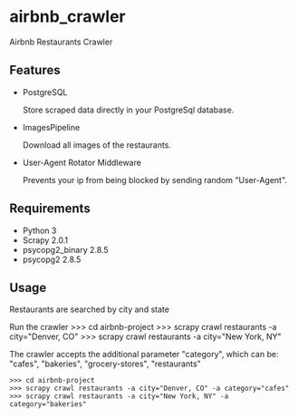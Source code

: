 # airbnb_crawler
Airbnb Restaurants Crawler

Features
--------

* PostgreSQL

    Store scraped data directly in your PostgreSql database.

* ImagesPipeline

    Download all images of the restaurants.

* User-Agent Rotator Middleware
  
    Prevents your ip from being blocked by sending random "User-Agent".
    
Requirements
------------
* Python 3
* Scrapy 2.0.1
* psycopg2_binary 2.8.5
* psycopg2 2.8.5

Usage
-----


Restaurants are searched by city and state

Run the crawler
    >>> cd airbnb-project
    >>> scrapy crawl restaurants -a city="Denver, CO"
    >>> scrapy crawl restaurants -a city="New York, NY"

The crawler accepts the additional parameter "category", which can be: "cafes", "bakeries", "grocery-stores", "restaurants"

    >>> cd airbnb-project
    >>> scrapy crawl restaurants -a city="Denver, CO" -a category="cafes"
    >>> scrapy crawl restaurants -a city="New York, NY" -a category="bakeries"
